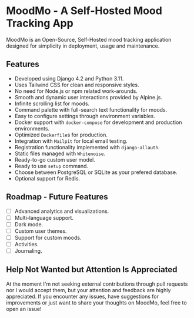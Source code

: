 # MoodMo - A Self-Hosted Mood Tracking App

MoodMo is an Open-Source, Self-Hosted mood tracking application designed for simplicity in deployment, usage and maintenance.

## Features
- Developed using Django 4.2 and Python 3.11.
- Uses Tailwind CSS for clean and responsive styles.
- No need for Node.js or npm related work-arounds.
- Smooth and dynamic user interactions provided by Alpine.js.
- Infinite scrolling list for moods.
- Command palette with full-search text functionality for moods.
- Easy to configure settings through environment variables.
- Docker support with `docker-compose` for development and production environments.
- Optimized `Dockerfile`s for production.
- Integration with `Mailpit` for local email testing.
- Registration functionality implemented with `django-allauth`.
- Static files managed with `Whitenoise`.
- Ready-to-go custom user model.
- Ready to use `setup` command.
- Choose between PostgreSQL or SQLite as your prefered database.
- Optional support for Redis.

## Roadmap - Future Features

- [ ] Advanced analytics and visualizations.
- [ ] Multi-language support.
- [ ] Dark mode.
- [ ] Custom user themes.
- [ ] Support for custom moods.
- [ ] Activities.
- [ ] Journaling.

## Help Not Wanted but Attention Is Appreciated

At the moment I'm not seeking external contributions through pull requests nor I would accept them, but your attention and feedback are highly appreciated. If you encounter any issues, have suggestions for improvements or just want to share your thoughts on MoodMo, feel free to open an issue!
